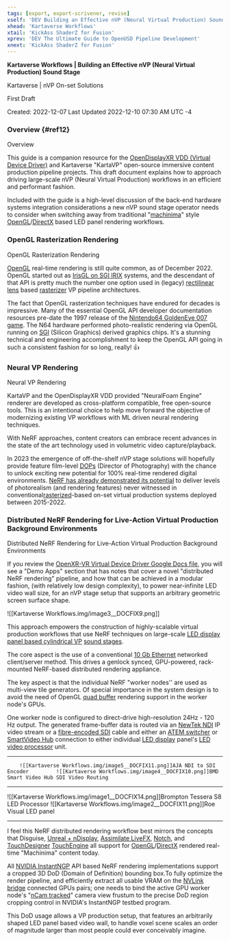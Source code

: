 ```yaml
---
tags: [export, export-scrivener, revise]
xself: 'DEV Building an Effective nVP (Neural Virtual Production) Sound Stage'
xhead: 'Kartaverse Workflows'
xtail: 'KickAss ShaderZ for Fusion'
xprev: 'DEV The Ultimate Guide to OpenUSD Pipeline Development'
xnext: 'KickAss ShaderZ for Fusion'
---
```


**Kartaverse Workflows \| Building an Effective nVP (Neural Virtual Production) Sound Stage**

Kartaverse \| nVP On-set Solutions

First Draft

Created: 2022-12-07 Last Updated 2022-12-10 07:30 AM UTC -4

### Overview {#ref12}

Overview

This guide is a companion resource for the [OpenDisplayXR VDD (Virtual Device Driver)](#dev-opendisplayxr-vdd-virtual-device-driver) and Kartaverse "KartaVP" open-source immersive content production pipeline projects. This draft document explains how to approach driving large-scale nVP (Neural Virtual Production) workflows in an efficient and performant fashion.

Included with the guide is a high-level discussion of the back-end hardware systems integration considerations a new nVP sound stage operator needs to consider when switching away from traditional "[machinima](https://en.m.wikipedia.org/wiki/Machinima)" style [OpenGL](https://en.wikipedia.org/wiki/OpenGL)/[DirectX](https://en.wikipedia.org/wiki/DirectX) based LED panel rendering workflows.

### OpenGL Rasterization Rendering

OpenGL Rasterization Rendering

[OpenGL](https://en.wikipedia.org/wiki/OpenGL) real-time rendering is still quite common, as of December 2022. OpenGL started out as [IrisGL on SGI IRIX](https://en.wikipedia.org/wiki/IRIS_GL) systems, and the descendant of that API is pretty much the number one option used in (legacy) [rectilinear lens](https://en.wikipedia.org/wiki/Rectilinear_lens) based [rasterizer](https://en.wikipedia.org/wiki/Rasterisation) VP pipeline architectures.

The fact that OpenGL rasterization techniques have endured for decades is impressive. Many of the essential OpenGL API developer documentation resources pre-date the 1997 release of the [Nintendo64 GoldenEye 007 game](https://en.m.wikipedia.org/wiki/GoldenEye_007_(1997_video_game)). The N64 hardware performed photo-realistic rendering via OpenGL running on [SGI](https://en.wikipedia.org/wiki/Silicon_Graphics) (Silicon Graphics) derived graphics chips. It's a stunning technical and engineering accomplishment to keep the OpenGL API going in such a consistent fashion for so long, really! 👍

### Neural VP Rendering

Neural VP Rendering

KartaVP and the OpenDisplayXR VDD provided "NeuralFoam Engine" renderer are developed as cross-platform compatible, free open-source tools. This is an intentional choice to help move forward the objective of modernizing existing VP workflows with ML driven neural rendering techniques.

With NeRF approaches, content creators can embrace recent advances in the state of the art technology used in volumetric video capture/playback.

In 2023 the emergence of off-the-shelf nVP stage solutions will hopefully provide feature film-level [DOPs](https://en.m.wikipedia.org/wiki/Directors_of_Photography) (Director of Photography) with the chance to unlock exciting new potential for 100% real-time rendered digital environments. [NeRF has already demonstrated its potential](https://blogs.nvidia.com/blog/2022/08/05/instant-nerf-creators-siggraph/) to deliver levels of photorealism (and rendering features) never witnessed in conventional[rasterized](https://en.wikipedia.org/wiki/Rasterisation)-based on-set virtual production systems deployed between 2015-2022.

### Distributed NeRF Rendering for Live-Action Virtual Production Background Environments

Distributed NeRF Rendering for Live-Action Virtual Production Background Environments

If you review the [OpenXR-VR Virtual Device Driver Google Docs file](https://docs.google.com/document/d/1RRnaui-QQ689v6xH30GK36Hhf1yCRGcBldFwapOakWo/edit?usp=sharing), you will see a "Demo Apps" section that has notes that cover a novel "distributed NeRF rendering" pipeline, and how that can be achieved in a modular fashion, (with relatively low design complexity), to power near-infinite LED video wall size, for an nVP stage setup that supports an arbitrary geometric screen surface shape.

![[Kartaverse Workflows.img/image3__DOCFIX9.png]]

This approach empowers the construction of highly-scalable virtual production workflows that use NeRF techniques on large-scale [LED display panel based cylindrical VP](https://en.wikipedia.org/wiki/On-set_virtual_production) [sound stages](https://en.wikipedia.org/wiki/Sound_stage).

The core aspect is the use of a conventional [10 Gb Ethernet](https://en.wikipedia.org/wiki/10_Gigabit_Ethernet) networked client/server method. This drives a genlock synced, GPU-powered, rack-mounted NeRF-based distributed rendering appliance.

The key aspect is that the individual NeRF "worker nodes'' are used as multi-view tile generators. Of special importance in the system design is to avoid the need of OpenGL [quad buffer](https://en.wikipedia.org/wiki/Multiple_buffering) rendering support in the worker node's GPUs.

One worker node is configured to direct-drive high-resolution 24Hz - 120 Hz output. The generated frame-buffer data is routed via an [NewTek NDI](https://www.aja.com/products/bridge-ndi-3g) IP video stream or a [fibre-encoded SDI](https://www.blackmagicdesign.com/products/blackmagicfiberconverters) cable and either an [ATEM switcher](https://www.blackmagicdesign.com/products) or [SmartVideo Hub](https://www.blackmagicdesign.com/products/smartvideohub) connection to either individual [LED display](https://www.roevisual.com/uploads/files/Product%20File/Ruby/ruby-brochure-1.5f1.9b-aug-10-2022.pdf) panel's [LED video processor](https://www.bromptontech.com/product/s8/) unit.

  -------------------------------------------------------------------------------------------------------------------------------------------------------------------------------
        ![[Kartaverse Workflows.img/image5__DOCFIX11.png]]AJA NDI to SDI Encoder         ![[Kartaverse Workflows.img/image4__DOCFIX10.png]]BMD Smart Video Hub SDI Video Routing
  ------------------------------------------------------------------------------------- -----------------------------------------------------------------------------------------
   ![[Kartaverse Workflows.img/image1__DOCFIX14.png]]Brompton Tessera S8 LED Processor           ![[Kartaverse Workflows.img/image2__DOCFIX11.png]]Roe Visual LED panel

  -------------------------------------------------------------------------------------------------------------------------------------------------------------------------------

I feel this NeRF distributed rendering workflow best mirrors the concepts that Disguise, [Unreal + nDisplay](https://www.unrealengine.com/en-US/tech-blog/explore-ndisplay-technology-limitless-scaling-of-real-time-content), [Assimilate LiveFX](https://www.assimilateinc.com/products/livefx/), [Notch](https://www.notch.one), and [TouchDesigner](https://derivative.ca/download) [TouchEngine](https://derivative.ca/UserGuide/TouchEngine) all support for [OpenGL](https://en.wikipedia.org/wiki/OpenGL)/[DirectX](https://en.wikipedia.org/wiki/DirectX) rendered real-time "Machinima" content today.

All [NVIDIA InstantNGP](https://github.com/NVlabs/instant-ngp) API based NeRF rendering implementations support a cropped 3D DoD (Domain of Definition) bounding box.To fully optimize the render pipeline, and efficiently extract all usable VRAM on the [NVLink bridge](https://en.wikipedia.org/wiki/NVLink) connected GPUs pairs; one needs to bind the active GPU worker node's "[nCam tracked](https://www.ncam-tech.com/real-time-camera-tracking-on-location/)" camera view frustum to the precise DoD region cropping control in NVIDIA's InstantNGP testbed program.

This DoD usage allows a VP production setup, that features an arbitrarily shaped LED panel based video wall, to handle voxel scene scales an order of magnitude larger than most people could ever conceivably imagine.
